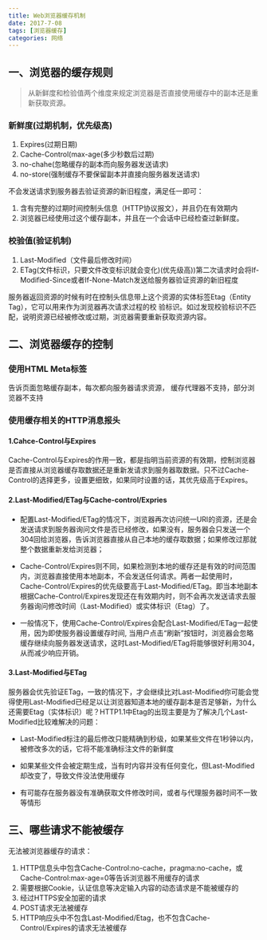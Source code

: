 ```yaml
---
title: Web浏览器缓存机制
date: 2017-7-08
tags: [浏览器缓存]
categories: 网络
---
```


##  一、浏览器的缓存规则
>从新鲜度和检验值两个维度来规定浏览器是否直接使用缓存中的副本还是重新获取资源。

### 新鲜度(过期机制，优先级高)
1. Expires(过期日期)
2. Cache-Control(max-age(多少秒数后过期)
3. no-chahe(忽略缓存的副本而向服务器发送请求)
4. no-store(强制缓存不要保留副本并直接向服务器发送请求)

不会发送请求到服务器去验证资源的新旧程度，满足任一即可：

1. 含有完整的过期时间控制头信息（HTTP协议报文），并且仍在有效期内
2. 浏览器已经使用过这个缓存副本，并且在一个会话中已经检查过新鲜度。

    
### 校验值(验证机制)
1. Last-Modified（文件最后修改时间）
2. ETag(文件标识，只要文件改变标识就会变化)(优先级高))第二次请求时会将If-Modified-Since或者If-None-Match发送给服务器验证资源的新旧程度
    
服务器返回资源的时候有时在控制头信息带上这个资源的实体标签Etag（Entity Tag），它可以用来作为浏览器再次请求过程的校
验标识。如过发现校验标识不匹配，说明资源已经被修改或过期，浏览器需要重新获取资源内容。

## 二、浏览器缓存的控制
### 使用HTML Meta标签
    
<META HTTP-EQUIV="Pragma" CONTENT="no-cache">
告诉页面忽略缓存副本，每次都向服务器请求资源，
缓存代理器不支持，部分浏览器不支持

### 使用缓存相关的HTTP消息报头

#### 1.Cahce-Control与Expires

Cache-Control与Expires的作用一致，都是指明当前资源的有效期，控制浏览器是否直接从浏览器缓存取数据还是重新发请求到服务器取数据。只不过Cache-Control的选择更多，设置更细致，如果同时设置的话，其优先级高于Expires。

#### 2.Last-Modified/ETag与Cache-control/Expries

- 配置Last-Modified/ETag的情况下，浏览器再次访问统一URI的资源，还是会发送请求到服务器询问文件是否已经修改，如果没有，服务器会只发送一个304回给浏览器，告诉浏览器直接从自己本地的缓存取数据；如果修改过那就整个数据重新发给浏览器；

- Cache-Control/Expires则不同，如果检测到本地的缓存还是有效的时间范围内，浏览器直接使用本地副本，不会发送任何请求。两者一起使用时，Cache-Control/Expires的优先级要高于Last-Modified/ETag。即当本地副本根据Cache-Control/Expires发现还在有效期内时，则不会再次发送请求去服务器询问修改时间（Last-Modified）或实体标识（Etag）了。


- 一般情况下，使用Cache-Control/Expires会配合Last-Modified/ETag一起使用，因为即使服务器设置缓存时间, 当用户点击“刷新”按钮时，浏览器会忽略缓存继续向服务器发送请求，这时Last-Modified/ETag将能够很好利用304，从而减少响应开销。

#### 3.Last-Modified与ETag
服务器会优先验证ETag，一致的情况下，才会继续比对Last-Modified你可能会觉得使用Last-Modified已经足以让浏览器知道本地的缓存副本是否足够新，为什么还需要Etag（实体标识）呢？HTTP1.1中Etag的出现主要是为了解决几个Last-Modified比较难解决的问题：

- Last-Modified标注的最后修改只能精确到秒级，如果某些文件在1秒钟以内，被修改多次的话，它将不能准确标注文件的新鲜度

- 如果某些文件会被定期生成，当有时内容并没有任何变化，但Last-Modified却改变了，导致文件没法使用缓存

- 有可能存在服务器没有准确获取文件修改时间，或者与代理服务器时间不一致等情形

## 三、哪些请求不能被缓存
无法被浏览器缓存的请求：
1. HTTP信息头中包含Cache-Control:no-cache，pragma:no-cache，或Cache-Control:max-age=0等告诉浏览器不用缓存的请求
2. 需要根据Cookie，认证信息等决定输入内容的动态请求是不能被缓存的
3. 经过HTTPS安全加密的请求
4. POST请求无法被缓存
5. HTTP响应头中不包含Last-Modified/Etag，也不包含Cache-Control/Expires的请求无法被缓存
